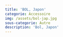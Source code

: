 ```yaml
---
title: 'BOL, Japon'
categorie: Accessoire
img: /assets/bol-jap.jpg
sous-categorie: Autre
description: 'Bol, Japon'
---
```


